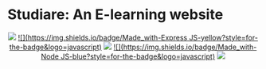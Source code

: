 # Studiare: An E-learning website
<div align="center">



[![](https://img.shields.io/badge/Database-MongoDB-orange?style=for-the-badge&logo=mongodb)](mongodb.com "MongoDB")
[![](https://img.shields.io/badge/Made_with-Express JS-yellow?style=for-the-badge&logo=javascript)](https://flutter.dev/docs)
[![](https://img.shields.io/badge/Made_with-React-red?style=for-the-badge&logo=react)](https://flutter.dev/docs)
[![](https://img.shields.io/badge/Made_with-Node JS-blue?style=for-the-badge&logo=javascript)](https://flutter.dev/docs)
[![](https://img.shields.io/badge/IDE-Visual_Studio_Code-purple?style=for-the-badge&logo=visual-studio-code)](https://code.visualstudio.com/  "Visual Studio Code")

</div>
